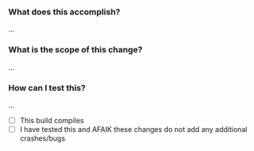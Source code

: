 ### What does this accomplish?
...

### What is the scope of this change?
...

### How can I test this?
...

- [ ] This build compiles
- [ ] I have tested this and AFAIK these changes do not add any additional crashes/bugs
